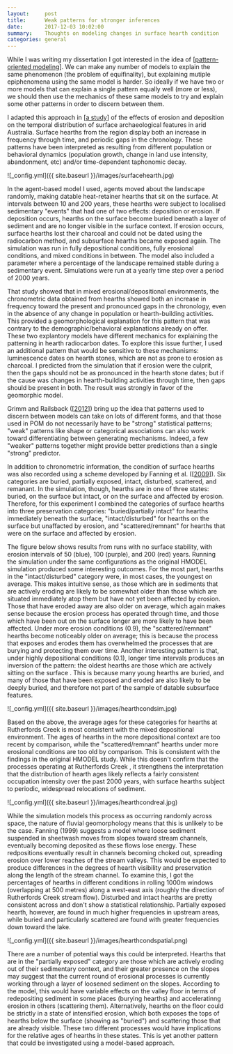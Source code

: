```yaml
---
layout:     post
title:      Weak patterns for stronger inferences
date:       2017-12-03 10:02:00
summary:    Thoughts on modeling changes in surface hearth condition
categories: general
---
```


While I was writing my dissertation I got interested in the idea of [[pattern-oriented modeling](http://science.sciencemag.org/content/310/5750/987.full)]. We can make any number of models to explain the same phenomenon (the problem of equifinality), but explaining mutiple epiphenomena using the same model is harder. So ideally if we have two or more models that can explain a single pattern equally well (more or less), we should then use the mechanics of these same models to try and explain some other patterns in order to discern between them. 

I adapted this approach in [[a study](http://journals.sagepub.com/doi/abs/10.1177/0959683615609754)] of the effects of erosion and deposition on the temporal distribution of surface archaeological features in arid Australia. Surface hearths from the region display both an increase in frequency through time, and periodic gaps in the chronology. These patterns have been interpreted as resulting from different population or behavioral dynamics (population growth, change in land use intensity, abandonment, etc) and/or time-dependent taphonomic decay. 

![_config.yml]({{ site.baseurl }}/images/surfacehearth.jpg)

In the agent-based model I used, agents moved about the landscape randomly, making datable heat-retainer hearths that sit on the surface. At intervals between 10 and 200 years, these hearths were subject to localised sedimentary "events" that had one of two effects: deposition or erosion. If deposition occurs, hearths on the surface become buried beneath a layer of sediment and are no longer visible in the surface context. If erosion occurs, surface hearths lost their charcoal and could not be dated using the radiocarbon method, and subsurface hearths became exposed again. The simulation was run in fully depositional conditions, fully erosional conditions, and mixed conditions in between. The model also included a parameter where a percentage of the landscape remained stable during a sedimentary event. Simulations were run at a yearly time step over a period of 2000 years. 

That study showed that in mixed erosional/depositional environments, the chronometric data obtained from hearths showed both an increase in frequency toward the present and pronounced gaps in the chronology, even in the absence of any change in population or hearth-building activities. This provided a geomorphological explanation for this pattern that was contrary to the demographic/behavioral explanations already on offer. These two explantory models have different mechanics for explaining the patterning in hearth radiocarbon dates. To explore this issue further, I used an additional pattern that would be sensitive to these mechanisms: luminescence dates on hearth stones, which are not as prone to erosion as charcoal. I predicted from the simulation that if erosion were the culprit, then the gaps should not be as pronounced in the hearth stone dates; but if the cause was changes in hearth-building activities through time, then gaps should be present in both. The result was strongly in favor of the geomorphic model. 

Grimm and Railsback ([[2012](http://rstb.royalsocietypublishing.org/content/367/1586/298)]) bring up the idea that patterns used to discern between models can take on lots of different forms, and that those used in POM do not necessarily have to be "strong" statistical patterns; "weak" patterns like shape or categorical associations can also work toward differentiating between generating mechanisms. Indeed, a few "weaker" patterns together might provide better predictions than a single "strong" predictor.

In addition to chronometric information, the condition of surface hearths was also recorded using a scheme developed by Fanning et al. ([[2009](https://researchers.mq.edu.au/en/publications/heat-retainer-hearth-identification-as-a-component-of-archaeologi)]). Six categories are buried, partially exposed, intact, disturbed, scattered, and remanant. In the simulation, though, hearths are in one of three states: buried, on the surface but intact, or on the surface and affected by erosion. Therefore, for this experiment I combined the categories of surface hearths into three preservation categories: "buried/partially intact" for hearths immediately beneath the surface, "intact/disturbed" for hearths on the surface but unaffacted by erosion, and "scattered/remnant" for hearths that were on the surface and affected by erosion.

The figure below shows results from runs with no surface stability, with erosion intervals of 50 (blue), 100 (purple), and 200 (red) years. Running the simulation under the same configurations as the original HMODEL simulation produced some interesting outcomes. For the most part, hearths in the "intact/disturbed" category were, in most cases, the youngest on average. This makes intuitive sense, as those which are in sediments that are actively eroding are likely to be somewhat older than those which are situated immediately atop them but have not yet been affected by erosion. Those that have eroded away are also older on average, which again makes sense because the erosion process has operated through time, and those which have been out on the surface longer are more likely to have been affected. Under more erosion conditions (0.9), the "scattered/remnant" hearths become noticeably older on average; this is because the process that exposes and erodes them has overwhelmed the processes that are burying and protecting them over time. Another interesting pattern is that, under highly depositional conditions (0.1), longer time intervals produces an inversion of the pattern: the oldest hearths are those which are actively sitting on the surface . This is because many young hearths are buried, and many of those that have been exposed and eroded are also likely to be deeply buried, and therefore not part of the sample of datable subsurface features.

![_config.yml]({{ site.baseurl }}/images/hearthcondsim.jpg)

Based on the above, the average ages for these categories for hearths at Rutherfords Creek is most consistent with the mixed depositional environment. The ages of hearths in the more depositional context are too recent by comparison, while the "scattered/remnant" hearths under more erosional conditions are too old by comparison. This is consistent with the findings in the original HMODEL study. While this doesn't confirm that the processes operating at Rutherfords Creek , it strengthens the interpretation that the distribution of hearth ages likely reflects a fairly consistent occupation intensity over the past 2000 years, with surface hearths subject to periodic, widespread relocations of sediment. 

![_config.yml]({{ site.baseurl }}/images/hearthcondreal.jpg)

While the simulation models this process as occurring randomly across space, the nature of fluvial geomorphology means that this is unlikely to be the case. Fanning (1999) suggests a model where loose sediment suspended in sheetwash moves from slopes toward stream channels, eventually becoming deposited as these flows lose energy. These redpositions eventually result in channels becoming choked out, spreading erosion over lower reaches of the stream valleys. This would be expected to produce differences in the degrees of hearth visibility and preservation along the length of the stream channel. To examine this, I got the percentages of hearths in different conditions in rolling 1000m windows (overlapping at 500 metres) along a west-east axis (roughly the direction of Rutherfords Creek stream flow). Disturbed and intact hearths are pretty consistent across and don't show a statistical relationship. Partially exposed hearth, however, are found in much higher frequencies in upstream areas, while buried and particularly scattered are found with greater frequencies down toward the lake. 

![_config.yml]({{ site.baseurl }}/images/hearthcondspatial.png)

There are a number of potential ways this could be interpreted. Hearths that are in the "partially exposed" category are those which are actively eroding out of their sedimentary context, and their greater presence on the slopes may suggest that the current round of erosional processes is currently working through a layer of loosened sediment on the slopes. According to the model, this would have variable effects on the valley floor in terms of redepositing sediment in some places (burying hearths) and acceleratinng erosion in others (scattering them). Alternatively, hearths on the floor could be strictly in a state of intensified erosion, which both exposes the tops of hearths below the surface (showing as "buried") and scattering those that are already visible. These two different processes would have implications for the relative ages of hearths in these states. This is yet another pattern that could be investigated using a model-based approach.
